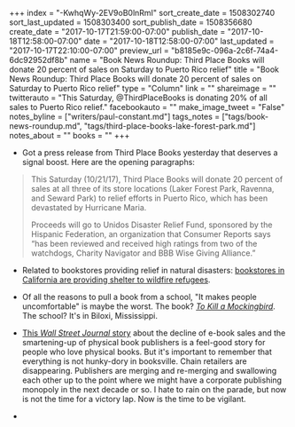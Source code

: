 +++
index = "-KwhqWy-2EV9oB0lnRmI"
sort_create_date = 1508302740
sort_last_updated = 1508303400
sort_publish_date = 1508356680
create_date = "2017-10-17T21:59:00-07:00"
publish_date = "2017-10-18T12:58:00-07:00"
date = "2017-10-18T12:58:00-07:00"
last_updated = "2017-10-17T22:10:00-07:00"
preview_url = "b8185e9c-096a-2c6f-74a4-6dc92952df8b"
name = "Book News Roundup: Third Place Books will donate 20 percent of sales on Saturday to Puerto Rico relief"
title = "Book News Roundup: Third Place Books will donate 20 percent of sales on Saturday to Puerto Rico relief"
type = "Column"
link = ""
shareimage = ""
twitterauto = "This Saturday, @ThirdPlaceBooks is donating 20% of all sales to Puerto Rico relief."
facebookauto = ""
make_image_tweet = "False"
notes_byline = ["writers/paul-constant.md"]
tags_notes = ["tags/book-news-roundup.md", "tags/third-place-books-lake-forest-park.md"]
notes_about = ""
books = ""
+++
* Got a press release from Third Place Books yesterday that deserves a signal boost. Here are the opening paragraphs:

<blockquote><p>This Saturday (10/21/17), Third Place Books will donate 20 percent of sales at all three of its store locations (Laker Forest Park, Ravenna, and Seward Park) to relief efforts in Puerto Rico, which has been devastated by Hurricane Maria.</p>
 
<p>Proceeds will go to Unidos Disaster Relief Fund, sponsored by the Hispanic Federation, an organization that Consumer Reports says “has been reviewed and received high ratings from two of the watchdogs, Charity Navigator and BBB Wise Giving Alliance.”</p></blockquote>

* Related to bookstores providing relief in natural disasters: [bookstores in California are providing shelter to wildfire refugees](http://www.sfgate.com/books/article/Bookstores-offer-refuge-from-Wine-Country-12267703.php).

* Of all the reasons to pull a book from a school, "It makes people uncomfortable" is maybe the worst. The book? [*To Kill a Mockingbird*](http://www.slate.com/blogs/the_slatest/2017/10/14/mississippi_school_district_pulls_to_kill_a_mockingbird_because_it_makes.html). The school? It's in Biloxi, Mississippi.

* [This *Wall Street Journal* story](https://www.wsj.com/articles/book-publishers-go-back-to-basics-1507983856) about the decline of e-book sales and the smartening-up of physical book publishers is a feel-good story for people who love physical books. But it's important to remember that everything is not hunky-dory in booksville. Chain retailers are disappearing. Publishers are merging and re-merging and swallowing each other up to the point where we might have a corporate publishing monopoly in the next decade or so. I hate to rain on the parade, but now is not the time for a victory lap. Now is the time to be vigilant.

* 